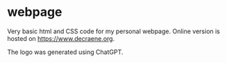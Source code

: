 # webpage

Very basic html and CSS code for my personal webpage.
Online version is hosted on https://www.decraene.org. 

The logo was generated using ChatGPT. 

